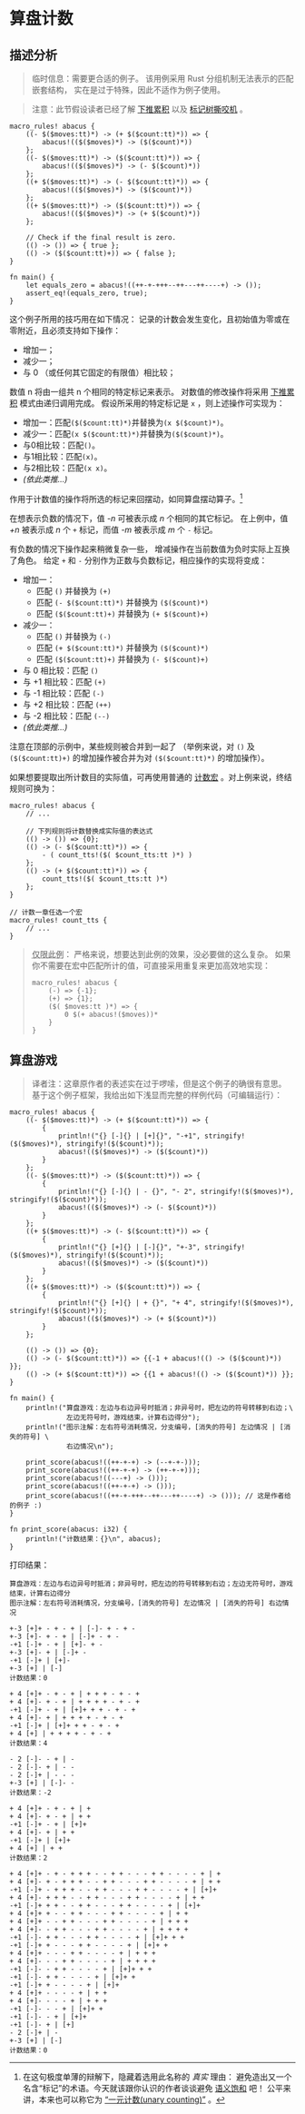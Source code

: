 # 算盘计数

## 描述分析

> 临时信息：需要更合适的例子。
该用例采用 Rust 分组机制无法表示的匹配嵌套结构，
实在是过于特殊，因此不适作为例子使用。

> 注意：此节假设读者已经了解 [下推累积](../patterns/push-down-acc.md) 
以及 [标记树撕咬机](../patterns/tt-muncher.md) 。

```rust,editable
macro_rules! abacus {
    ((- $($moves:tt)*) -> (+ $($count:tt)*)) => {
        abacus!(($($moves)*) -> ($($count)*))
    };
    ((- $($moves:tt)*) -> ($($count:tt)*)) => {
        abacus!(($($moves)*) -> (- $($count)*))
    };
    ((+ $($moves:tt)*) -> (- $($count:tt)*)) => {
        abacus!(($($moves)*) -> ($($count)*))
    };
    ((+ $($moves:tt)*) -> ($($count:tt)*)) => {
        abacus!(($($moves)*) -> (+ $($count)*))
    };

    // Check if the final result is zero.
    (() -> ()) => { true };
    (() -> ($($count:tt)+)) => { false };
}

fn main() {
    let equals_zero = abacus!((++-+-+++--++---++----+) -> ());
    assert_eq!(equals_zero, true);
}
```

这个例子所用的技巧用在如下情况：
记录的计数会发生变化，且初始值为零或在零附近，且必须支持如下操作：

* 增加一；
* 减少一；
* 与 0 （或任何其它固定的有限值）相比较；

数值 n 将由一组共 n 个相同的特定标记来表示。
对数值的修改操作将采用 [下推累积](../patterns/push-down-acc.md) 模式由递归调用完成。
假设所采用的特定标记是 `x` ，则上述操作可实现为：

* 增加一：匹配`($($count:tt)*)`并替换为`(x $($count)*)`。
* 减少一：匹配`(x $($count:tt)*)`并替换为`($($count)*)`。
* 与0相比较：匹配`()`。
* 与1相比较：匹配`(x)`。
* 与2相比较：匹配`(x x)`。
* *(依此类推...)*

作用于计数值的操作将所选的标记来回摆动，如同算盘摆动算子。[^abacus]


[^abacus]: 在这句极度单薄的辩解下，隐藏着选用此名称的 *真实* 理由：
避免造出又一个名含“标记”的术语。今天就该跟你认识的作者谈谈避免
[语义饱和](https://en.wikipedia.org/wiki/Semantic_satiation) 吧！
公平来讲，本来也可以称它为
[“一元计数(unary counting)”](https://en.wikipedia.org/wiki/Unary_numeral_system) 。

在想表示负数的情况下，值 *-n* 可被表示成 *n* 个相同的其它标记。
在上例中，值 *+n* 被表示成 *n* 个 `+` 标记，而值 *-m* 被表示成 *m* 个 `-` 标记。

有负数的情况下操作起来稍微复杂一些，
增减操作在当前数值为负时实际上互换了角色。
给定 `+` 和 `-` 分别作为正数与负数标记，相应操作的实现将变成：

* 增加一：
  * 匹配 `()` 并替换为 `(+)` 
  * 匹配 `(- $($count:tt)*)` 并替换为 `($($count)*)`
  * 匹配 `($($count:tt)+)` 并替换为 `(+ $($count)+)`
* 减少一：
  * 匹配 `()` 并替换为 `(-)`
  * 匹配 `(+ $($count:tt)*)` 并替换为 `($($count)*)`
  * 匹配 `($($count:tt)+)` 并替换为 `(- $($count)+)`
* 与 0 相比较：匹配 `()`
* 与 +1 相比较：匹配 `(+)`
* 与 -1 相比较：匹配 `(-)`
* 与 +2 相比较：匹配 `(++)`
* 与 -2 相比较：匹配 `(--)`
* *(依此类推...)*

注意在顶部的示例中，某些规则被合并到一起了
（举例来说，对 `()` 及 `($($count:tt)+)` 的增加操作被合并为对
`($($count:tt)*)` 的增加操作）。

如果想要提取出所计数目的实际值，可再使用普通的 
[计数宏](../building-blocks/counting.md) 。对上例来说，终结规则可换为：

```rust,ignore
macro_rules! abacus {
    // ...

    // 下列规则将计数替换成实际值的表达式
    (() -> ()) => {0};
    (() -> (- $($count:tt)*)) => {
        - ( count_tts!($( $count_tts:tt )*) )
    };
    (() -> (+ $($count:tt)*)) => {
        count_tts!($( $count_tts:tt )*)
    };
}

// 计数一章任选一个宏
macro_rules! count_tts {
    // ...
}
```

> <abbr title="Just for this example">仅限此例</abbr>：
严格来说，想要达到此例的效果，没必要做的这么复杂。
如果你不需要在宏中匹配所计的值，可直接采用重复来更加高效地实现：
>
> ```RUST,ignore
> macro_rules! abacus {
>     (-) => {-1};
>     (+) => {1};
>     ($( $moves:tt )*) => {
>         0 $(+ abacus!($moves))*
>     }
> }
> ```


## 算盘游戏

> 译者注：这章原作者的表述实在过于啰嗦，但是这个例子的确很有意思。
基于这个例子框架，我给出如下浅显而完整的样例代码（可编辑运行）：
```rust,editable
macro_rules! abacus {
    ((- $($moves:tt)*) -> (+ $($count:tt)*)) => {
        {
            println!("{} [-]{} | [+]{}", "-+1", stringify!($($moves)*), stringify!($($count)*));
            abacus!(($($moves)*) -> ($($count)*))
        }
    };
    ((- $($moves:tt)*) -> ($($count:tt)*)) => {
        {
            println!("{} [-]{} | - {}", "- 2", stringify!($($moves)*), stringify!($($count)*));
            abacus!(($($moves)*) -> (- $($count)*))
        }
    };
    ((+ $($moves:tt)*) -> (- $($count:tt)*)) => {
        {
            println!("{} [+]{} | [-]{}", "+-3", stringify!($($moves)*), stringify!($($count)*));
            abacus!(($($moves)*) -> ($($count)*))
        }
    };
    ((+ $($moves:tt)*) -> ($($count:tt)*)) => {
        {
            println!("{} [+]{} | + {}", "+ 4", stringify!($($moves)*), stringify!($($count)*));
            abacus!(($($moves)*) -> (+ $($count)*))
        }
    };

    (() -> ()) => {0};
    (() -> (- $($count:tt)*)) => {{-1 + abacus!(() -> ($($count)*)) }};
    (() -> (+ $($count:tt)*)) => {{1 + abacus!(() -> ($($count)*)) }};
}

fn main() {
    println!("算盘游戏：左边与右边异号时抵消；非异号时，把左边的符号转移到右边；\
              左边无符号时，游戏结束，计算右边得分");
    println!("图示注解：左右符号消耗情况，分支编号，[消失的符号] 左边情况 | [消失的符号] \
              右边情况\n");

    print_score(abacus!((++-+-+) -> (--+-+-)));
    print_score(abacus!((++-+-+) -> (++-+-+)));
    print_score(abacus!((---+) -> ()));
    print_score(abacus!((++-+-+) -> ()));
    print_score(abacus!((++-+-+++--++---++----+) -> ())); // 这是作者给的例子 :)
}

fn print_score(abacus: i32) {
    println!("计数结果：{}\n", abacus);
}
```

打印结果：
```text
算盘游戏：左边与右边异号时抵消；非异号时，把左边的符号转移到右边；左边无符号时，游戏结束，计算右边得分
图示注解：左右符号消耗情况，分支编号，[消失的符号] 左边情况 | [消失的符号] 右边情况

+-3 [+]+ - + - + | [-]- + - + -
+-3 [+]- + - + | [-]+ - + -
-+1 [-]+ - + | [+]- + -
+-3 [+]- + | [-]+ -
-+1 [-]+ | [+]-
+-3 [+] | [-]
计数结果：0

+ 4 [+]+ - + - + | + + + - + - +
+ 4 [+]- + - + | + + + + - + - +
-+1 [-]+ - + | [+]+ + + - + - +
+ 4 [+]- + | + + + + - + - +
-+1 [-]+ | [+]+ + + - + - +
+ 4 [+] | + + + + - + - +
计数结果：4

- 2 [-]- - + | - 
- 2 [-]- + | - -
- 2 [-]+ | - - -
+-3 [+] | [-]- -
计数结果：-2

+ 4 [+]+ - + - + | + 
+ 4 [+]- + - + | + +
-+1 [-]+ - + | [+]+
+ 4 [+]- + | + +
-+1 [-]+ | [+]+
+ 4 [+] | + +
计数结果：2

+ 4 [+]+ - + - + + + - - + + - - - + + - - - - + | + 
+ 4 [+]- + - + + + - - + + - - - + + - - - - + | + +
-+1 [-]+ - + + + - - + + - - - + + - - - - + | [+]+
+ 4 [+]- + + + - - + + - - - + + - - - - + | + +
-+1 [-]+ + + - - + + - - - + + - - - - + | [+]+
+ 4 [+]+ + - - + + - - - + + - - - - + | + +
+ 4 [+]+ - - + + - - - + + - - - - + | + + +
+ 4 [+]- - + + - - - + + - - - - + | + + + +
-+1 [-]- + + - - - + + - - - - + | [+]+ + +
-+1 [-]+ + - - - + + - - - - + | [+]+ +
+ 4 [+]+ - - - + + - - - - + | + + +
+ 4 [+]- - - + + - - - - + | + + + +
-+1 [-]- - + + - - - - + | [+]+ + +
-+1 [-]- + + - - - - + | [+]+ +
-+1 [-]+ + - - - - + | [+]+
+ 4 [+]+ - - - - + | + +
+ 4 [+]- - - - + | + + +
-+1 [-]- - - + | [+]+ +
-+1 [-]- - + | [+]+
-+1 [-]- + | [+]
- 2 [-]+ | - 
+-3 [+] | [-]
计数结果：0
```

